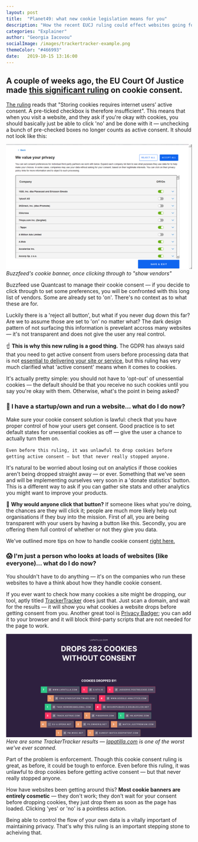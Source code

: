 ```yaml
---
layout: post
title:  "Planet49: what new cookie legislation means for you"
description: "How the recent EUCJ ruling could effect websites going forward, and how that in turn could effect users; prechecked boxes are no longer considerd active consent"
categories: "Explainer"
author: "Georgia Iacovou"
socialImage: /images/trackertracker-example.png
themeColor: "#466993"
date:   2019-10-15 13:16:00
---
```


## A couple of weeks ago, the EU Court Of Justice made [this significant ruling](https://metomic.io/blog/main/2019/10/01/eu-cookie-consent-ruling.html) on cookie consent.

[The ruling](https://curia.europa.eu/jcms/upload/docs/application/pdf/2019-10/cp190125en.pdf) reads that "Storing cookies requires internet users’ active consent. A pre-ticked checkbox is therefore insufficient". This means that when you visit a website, and they ask if you're okay with cookies, you should basically just be able to click 'no' and be done with it — unchecking a bunch of pre-checked boxes no longer counts as active consent. It should not look like this:

![](/images/buzzfeed-banner.png)
*Buzzfeed's cookie banner, once clicking through to "show vendors"*

Buzzfeed use Quantcast to manage their cookie consent — if you decide to click through to set some preferences, you will be confronted with this long list of vendors. Some are already set to 'on'. There's no context as to what these are for.

Luckily there is a 'reject all button', but what if you never dug down this far? Are we to assume those are set to 'on' no matter what? The dark design pattern of not surfacing this information is prevelant accross many websites — it's not transparent and does not give the user any real control.

☝️ **This is why this new ruling is a good thing.** The GDPR has always said that you need to get active consent from users before processing data that is not [essential to delivering your site or service](https://metomic.io/blog/main/2019/08/14/essential-cookies.html), but this ruling has very much clarified what 'active consent' means when it comes to cookies.

It's actually pretty simple: you should not have to 'opt-out' of unessential cookies — the default should be that you receive no such cookies until you say you're okay with them. Otherwise, what's the point in being asked?

### 😬 I have a startup/own and run a website... what do I do now?

Make sure your cookie consent solution is lawful: check that you have proper control of how your users get consent. Good practice is to set default states for unessential cookies as off — give the user a chance to actually turn them on.

`Even before this ruling, it was unlawful to drop cookies before getting active consent — but that never really stopped anyone.`

It's natural to be worried about losing out on analytics if those cookies aren't being dropped straight away — or ever. Something that we've seen and will be implementing ourselves very soon in a 'donate statistics' button. This is a different way to ask if you can gather site stats and other analytics you might want to improve your products.

🤔 **Why would anyone click that button?** If someone likes what you're doing, the chances are they will click it; people are much more likely help out organisations if they buy into the mission. First of all, you are being transparent with your users by having a button like this. Secondly, you are offering them full control of whether or not they give you data.

We've outlined more tips on how to handle cookie consent [right here.](https://metomic.io/blog/main/2019/08/07/cookie-consent-guide.html)

### 😱 I'm just a person who looks at loads of websites (like everyone)... what do I do now?

You shouldn't have to do anything — it's on the companies who run these websites to have a think about how they handle cookie consent.

If you ever want to check how many cookies a site might be dropping, our tool, aptly titled [TrackerTracker](https://trackertracker.io) does just that. Just scan a domain, and wait for the results — it will show you what cookies a website drops before getting consent from you. Another great tool is [Privacy Badger](https://www.eff.org/privacybadger); you can add it to your browser and it will block third-party scripts that are not needed for the page to work.

![](/images/trackertracker-example.png)
*Here are some TrackerTracker results — [lapatilla.com](http://lapatilla.com) is one of the worst we've ever scanned.*

Part of the problem is enforcement. Though this cookie consent ruling is great, as before, it could be tough to enforce. Even before this ruling, it was unlawful to drop cookies before getting active consent — but that never really stopped anyone.

How have websites been getting around this? **Most cookie banners are entirely cosmetic** — they don't work; they don't wait for your consent before dropping cookies, they just drop them as soon as the page has loaded. Clicking 'yes' or 'no' is a pointless action.

Being able to control the flow of your own data is a vitally important of maintaining privacy. That's why this ruling is an important stepping stone to acheiving that.